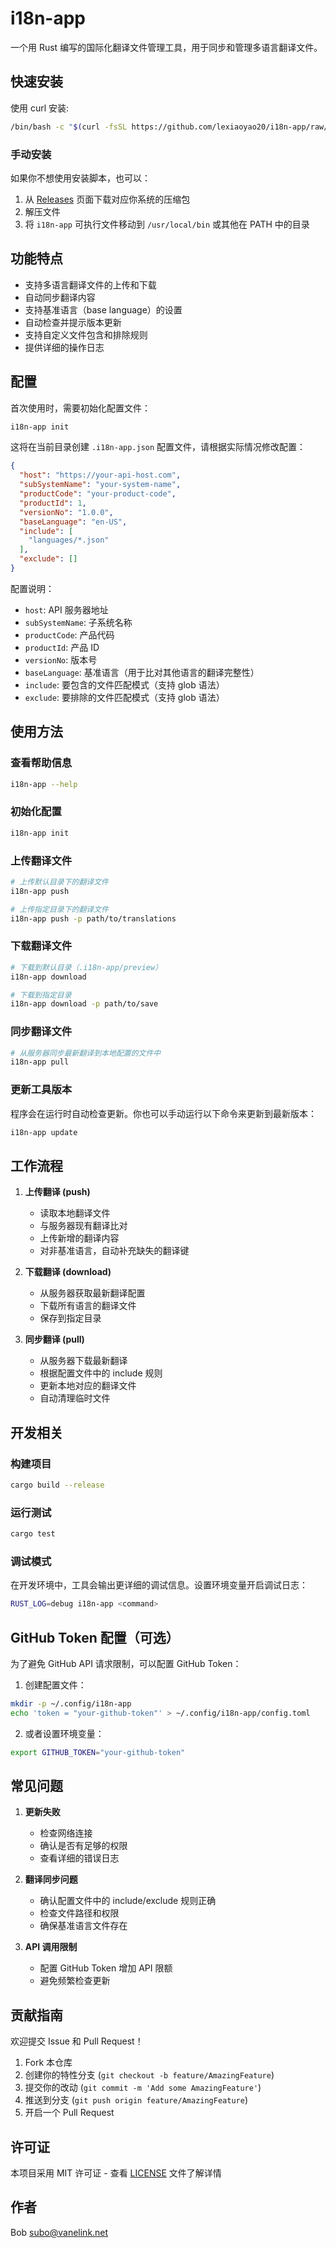 # i18n-app

一个用 Rust 编写的国际化翻译文件管理工具，用于同步和管理多语言翻译文件。

## 快速安装

使用 curl 安装:

```bash
/bin/bash -c "$(curl -fsSL https://github.com/lexiaoyao20/i18n-app/raw/main/install.sh)"
```

### 手动安装

如果你不想使用安装脚本，也可以：

1. 从 [Releases](https://github.com/lexiaoyao20/i18n-app/releases) 页面下载对应你系统的压缩包
2. 解压文件
3. 将 `i18n-app` 可执行文件移动到 `/usr/local/bin` 或其他在 PATH 中的目录

## 功能特点

- 支持多语言翻译文件的上传和下载
- 自动同步翻译内容
- 支持基准语言（base language）的设置
- 自动检查并提示版本更新
- 支持自定义文件包含和排除规则
- 提供详细的操作日志

## 配置

首次使用时，需要初始化配置文件：

```bash
i18n-app init
```

这将在当前目录创建 `.i18n-app.json` 配置文件，请根据实际情况修改配置：

```json
{
  "host": "https://your-api-host.com",
  "subSystemName": "your-system-name",
  "productCode": "your-product-code",
  "productId": 1,
  "versionNo": "1.0.0",
  "baseLanguage": "en-US",
  "include": [
    "languages/*.json"
  ],
  "exclude": []
}
```

配置说明：
- `host`: API 服务器地址
- `subSystemName`: 子系统名称
- `productCode`: 产品代码
- `productId`: 产品 ID
- `versionNo`: 版本号
- `baseLanguage`: 基准语言（用于比对其他语言的翻译完整性）
- `include`: 要包含的文件匹配模式（支持 glob 语法）
- `exclude`: 要排除的文件匹配模式（支持 glob 语法）

## 使用方法

### 查看帮助信息

```bash
i18n-app --help
```

### 初始化配置

```bash
i18n-app init
```

### 上传翻译文件

```bash
# 上传默认目录下的翻译文件
i18n-app push

# 上传指定目录下的翻译文件
i18n-app push -p path/to/translations
```

### 下载翻译文件

```bash
# 下载到默认目录（.i18n-app/preview）
i18n-app download

# 下载到指定目录
i18n-app download -p path/to/save
```

### 同步翻译文件

```bash
# 从服务器同步最新翻译到本地配置的文件中
i18n-app pull
```

### 更新工具版本

程序会在运行时自动检查更新。你也可以手动运行以下命令来更新到最新版本：

```bash
i18n-app update
```

## 工作流程

1. **上传翻译 (push)**
   - 读取本地翻译文件
   - 与服务器现有翻译比对
   - 上传新增的翻译内容
   - 对非基准语言，自动补充缺失的翻译键

2. **下载翻译 (download)**
   - 从服务器获取最新翻译配置
   - 下载所有语言的翻译文件
   - 保存到指定目录

3. **同步翻译 (pull)**
   - 从服务器下载最新翻译
   - 根据配置文件中的 include 规则
   - 更新本地对应的翻译文件
   - 自动清理临时文件

## 开发相关

### 构建项目

```bash
cargo build --release
```

### 运行测试

```bash
cargo test
```

### 调试模式

在开发环境中，工具会输出更详细的调试信息。设置环境变量开启调试日志：

```bash
RUST_LOG=debug i18n-app <command>
```

## GitHub Token 配置（可选）

为了避免 GitHub API 请求限制，可以配置 GitHub Token：

1. 创建配置文件：
```bash
mkdir -p ~/.config/i18n-app
echo 'token = "your-github-token"' > ~/.config/i18n-app/config.toml
```

2. 或者设置环境变量：
```bash
export GITHUB_TOKEN="your-github-token"
```

## 常见问题

1. **更新失败**
   - 检查网络连接
   - 确认是否有足够的权限
   - 查看详细的错误日志

2. **翻译同步问题**
   - 确认配置文件中的 include/exclude 规则正确
   - 检查文件路径和权限
   - 确保基准语言文件存在

3. **API 调用限制**
   - 配置 GitHub Token 增加 API 限额
   - 避免频繁检查更新

## 贡献指南

欢迎提交 Issue 和 Pull Request！

1. Fork 本仓库
2. 创建你的特性分支 (`git checkout -b feature/AmazingFeature`)
3. 提交你的改动 (`git commit -m 'Add some AmazingFeature'`)
4. 推送到分支 (`git push origin feature/AmazingFeature`)
5. 开启一个 Pull Request

## 许可证

本项目采用 MIT 许可证 - 查看 [LICENSE](LICENSE) 文件了解详情

## 作者

Bob <subo@vanelink.net>
